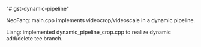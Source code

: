"# gst-dynamic-pipeline" 


NeoFang: main.cpp implements videocrop/videoscale in a dynamic pipeline.

Liang: implemented dynamic_pipeline_crop.cpp to realize dynamic add/delete tee branch.
